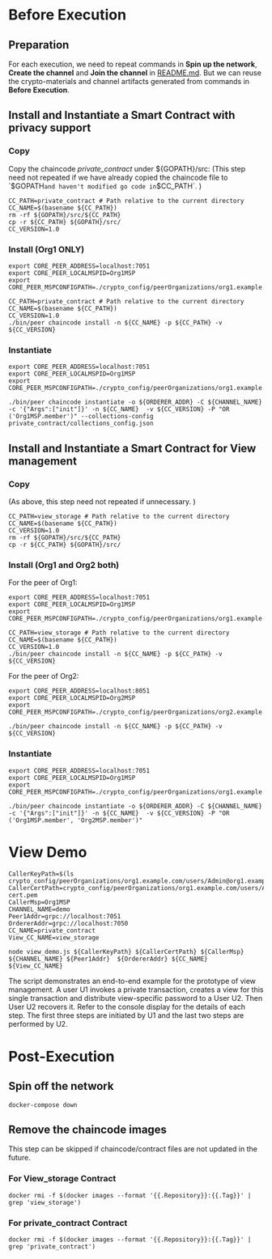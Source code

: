 # Before Execution
## Preparation
For each execution, we need to repeat commands in **Spin up the network**, **Create the channel** and **Join the channel** in [README.md](README.md). 
But we can reuse the crypto-materials and channel artifacts generated from commands in **Before Execution**.  

## Install and Instantiate a Smart Contract with privacy support 
### Copy
Copy the chaincode *private_contract* under ${GOPATH}/src:
(This step need not repeated if we have already copied the chaincode file to `$GOPATH` and haven't modified go code in `$CC_PATH`. )
```
CC_PATH=private_contract # Path relative to the current directory
CC_NAME=$(basename ${CC_PATH})
rm -rf ${GOPATH}/src/${CC_PATH}
cp -r ${CC_PATH} ${GOPATH}/src/
CC_VERSION=1.0
```

### Install (Org1 ONLY)
```
export CORE_PEER_ADDRESS=localhost:7051
export CORE_PEER_LOCALMSPID=Org1MSP 
export CORE_PEER_MSPCONFIGPATH=./crypto_config/peerOrganizations/org1.example.com/users/Admin@org1.example.com/msp 

CC_PATH=private_contract # Path relative to the current directory
CC_NAME=$(basename ${CC_PATH})
CC_VERSION=1.0
./bin/peer chaincode install -n ${CC_NAME} -p ${CC_PATH} -v ${CC_VERSION}
```

### Instantiate
```
export CORE_PEER_ADDRESS=localhost:7051
export CORE_PEER_LOCALMSPID=Org1MSP 
export CORE_PEER_MSPCONFIGPATH=./crypto_config/peerOrganizations/org1.example.com/users/Admin@org1.example.com/msp 

./bin/peer chaincode instantiate -o ${ORDERER_ADDR} -C ${CHANNEL_NAME} -c '{"Args":["init"]}' -n ${CC_NAME}  -v ${CC_VERSION} -P "OR ('Org1MSP.member')" --collections-config private_contract/collections_config.json
```

## Install and Instantiate a Smart Contract for View management 

### Copy
(As above, this step need not repeated if unnecessary. )
```
CC_PATH=view_storage # Path relative to the current directory
CC_NAME=$(basename ${CC_PATH})
CC_VERSION=1.0
rm -rf ${GOPATH}/src/${CC_PATH}
cp -r ${CC_PATH} ${GOPATH}/src/
```

### Install (Org1 and Org2 both)
For the peer of Org1:
```
export CORE_PEER_ADDRESS=localhost:7051
export CORE_PEER_LOCALMSPID=Org1MSP 
export CORE_PEER_MSPCONFIGPATH=./crypto_config/peerOrganizations/org1.example.com/users/Admin@org1.example.com/msp 

CC_PATH=view_storage # Path relative to the current directory
CC_NAME=$(basename ${CC_PATH})
CC_VERSION=1.0
./bin/peer chaincode install -n ${CC_NAME} -p ${CC_PATH} -v ${CC_VERSION}
```

For the peer of Org2:
```
export CORE_PEER_ADDRESS=localhost:8051
export CORE_PEER_LOCALMSPID=Org2MSP 
export CORE_PEER_MSPCONFIGPATH=./crypto_config/peerOrganizations/org2.example.com/users/Admin@org2.example.com/msp 

./bin/peer chaincode install -n ${CC_NAME} -p ${CC_PATH} -v ${CC_VERSION}
```

### Instantiate
```
export CORE_PEER_ADDRESS=localhost:7051
export CORE_PEER_LOCALMSPID=Org1MSP 
export CORE_PEER_MSPCONFIGPATH=./crypto_config/peerOrganizations/org1.example.com/users/Admin@org1.example.com/msp 

./bin/peer chaincode instantiate -o ${ORDERER_ADDR} -C ${CHANNEL_NAME} -c '{"Args":["init"]}' -n ${CC_NAME}  -v ${CC_VERSION} -P "OR ('Org1MSP.member', 'Org2MSP.member')"
```

# View Demo
```
CallerKeyPath=$(ls crypto_config/peerOrganizations/org1.example.com/users/Admin@org1.example.com/msp/keystore/*)
CallerCertPath=crypto_config/peerOrganizations/org1.example.com/users/Admin@org1.example.com/msp/signcerts/Admin@org1.example.com-cert.pem
CallerMsp=Org1MSP
CHANNEL_NAME=demo
Peer1Addr=grpc://localhost:7051
OrdererAddr=grpc://localhost:7050
CC_NAME=private_contract
View_CC_NAME=view_storage

node view_demo.js ${CallerKeyPath} ${CallerCertPath} ${CallerMsp} ${CHANNEL_NAME} ${Peer1Addr}  ${OrdererAddr} ${CC_NAME} ${View_CC_NAME}
```

The script demonstrates an end-to-end example for the prototype of view management.
A user U1 invokes a private transaction, creates a view for this single transaction and distribute view-specific password to a User U2. 
Then User U2 recovers it. 
Refer to the console display for the details of each step. 
The first three steps are initiated by U1 and the last two steps are performed by U2. 

# Post-Execution
## Spin off the network
```
docker-compose down
```

## Remove the chaincode images
This step can be skipped if chaincode/contract files are not updated in the future. 

###  For View_storage Contract
```
docker rmi -f $(docker images --format '{{.Repository}}:{{.Tag}}' | grep 'view_storage')
```

###  For private_contract Contract
```
docker rmi -f $(docker images --format '{{.Repository}}:{{.Tag}}' | grep 'private_contract')
```
